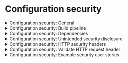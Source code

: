 # Configuration security

<details>
  <summary>
    Configuration security: General
  </summary>

  Ensure that the configuration provides:
  * A secure, repeatable, and automatable build environment.
  * Hardened 3rd party library, dependency, and configuration management such that out-of-date or insecure components are blocked from 
  inclusion in the application.
  * A secure-by-default configuration, such that administrators and users have to weaken the default security posture.
</details>

<details>
  <summary>
    Configuration security: Build pipeline
  </summary>
  
Build pipelines provide the ability for repeatable security. When an insecurity is discovered it should be resolved in the source code, 
build, or deployment scripts and tested automatically.
  
  * Perform build and deployment processes in a secure and repeatable way by using CI/CD automation, automated configuration management, 
  and automated deployment scripts.
  * Enable all compiler flags that provide buffer overflow protections and warnings (including stack randomization 
  and data execution prevention) and break the build if an unsafe pointer, memory, format string, integer, or string operation is found.
  * Harden the server configuration according to the recommendations of application server and frameworks in use.
  * Use automated deployment scripts to ensure the application, configuration, and all dependencies can be re-deployed, 
  built from a documented and tested runbook in a reasonable time, or restored from backups in a timely fashion.
  * Allow authorized administrators to verify the integrity of all security-relevant configurations to detect tampering.
  * When deploying binaries to tainted devices, use binary signatures, trusted connections, and verify endpoints.
  * Sandbox/isolate deployments at the network layer, especially during dangerous actions like deserialization.
  * Segregate components of different trust levels using vetted security controls.
</details>

<details>
  <summary>
    Configuration security: Dependencies
  </summary>
  
  * Use a dependency checker during build or compile time to verify that all components are up-to-date.
  * Remove all unneeded features, documentation, samples, and configurations (such as sample applications, platform documentation, 
  and default or example users).
  * If application assets (such as JavaScript libraries, CSS stylesheets, or web fonts) are hosted externally on a content delivery network 
  (CDN) or external provider, use Subresource Integrity (SRI) to validate the integrity of the asset.
  * Ensure that third-party components come from pre-defined, trusted and continually maintained repositories.
  * Maintain an inventory catalog of all third-party libraries in use.
  * Reduce attack surface by sandboxing or encapsulating third-party libraries to expose only the required behavior into the application.
</details>

<details>
  <summary>
    Configuration security: Unintended security disclosure
  </summary>
  
  * Configure web/application server and framework error messages are configured to deliver user actionable, customized responses to 
  eliminate any unintended security disclosures.
  * Disable web/application server and framework debug modes in production to eliminate debug features, developer consoles, 
  and unintended security disclosures.
  * Avoid exposing detailed version information of system components in HTTP headers or any part of the HTTP response.
</details>

<details>
  <summary>
    Configuration security: HTTP security headers
  </summary>
  
  * Use a content type header specifying a safe character set in every HTTP response (e.g., UTF-8, ISO 8859-1).
  * Use Content-Disposition: attachment; filename="api.json" in all API responses (or other appropriate filenames for the content type).
  * Use a content security policy (CSPv2) that mitigates XSS attacks (e.g. HTML, DOM, JSON, and JavaScript injection vulnerabilities).
  * Use X-Content-Type-Options: nosniff in all responses.
  * Include HTTP Strict Transport Security headers on all responses and for all subdomains, such as Strict-Transport-Security: 
  max-age=15724800; includeSubdomains.
  * Include a suitable "Referrer-Policy" header, such as "no-referrer" or "same-origin".
</details>

<details>
  <summary>
    Configuration security: Validate HTTP request header
  </summary>
  
  * Ensure the application server only accepts the HTTP methods in use by the application or API, including pre-flight OPTIONS.
  * Do not use the supplied Origin header for authentication or access control decisions, as the Origin header can easily be 
  changed by an attacker.
  * Use a strict whitelist of trusted domains for the cross-domain resource sharing (CORS) Access-Control-Allow-Origin header 
  to match against, and do not support the "null" origin.
  * Authenticate HTTP headers added by a trusted proxy or SSO devices, such as a bearer token, by the application.
</details>

<details>
  <summary>
    Configuration security: Example security user stories
  </summary>
  
  * As a user, I want the application to be built in a secure, repeatable, and automated way.
  * As a user, I want the application to maintain a third-party library dependency management process so no security issues are introduced.
  * As a user, I want the application to secure the configurations to prevent unauthorized access, modification, or other activities that could expose my data.
</details>
